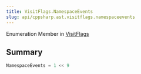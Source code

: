 ```yaml
---
title: VisitFlags.NamespaceEvents
slug: api/cppsharp.ast.visitflags.namespaceevents
---
```

Enumeration Member in [VisitFlags](/api/cppsharp/ast/visitflags)

## Summary



```csharp
NamespaceEvents = 1 << 9
```

